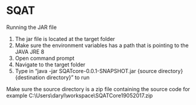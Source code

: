 # SQAT

Running the JAR file
1.	The jar file is located at the target folder
2.	Make sure the environment variables has a path that is pointing to the JAVA JRE 8
3.	Open command prompt
4.	Navigate to the target folder
5.	Type in “java -jar SQATcore-0.0.1-SNAPSHOT.jar {source directory} {destination directory}” to run

Make sure the source directory is a zip file containing the source code for example
C:\\Users\\daryl\\workspace\\SQATCore19052017.zip
